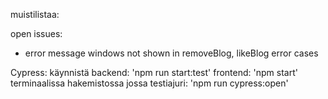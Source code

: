 muistilistaa:

open issues:
- error message windows not shown in removeBlog, likeBlog error cases 

Cypress:
käynnistä 
backend: 'npm run start:test'
frontend: 'npm start'
terminaalissa hakemistossa jossa testiajuri:
'npm run cypress:open'